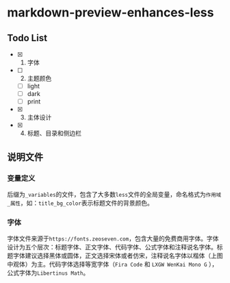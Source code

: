 # markdown-preview-enhances-less

## Todo List

- [x] 1. 字体
- [ ] 2. 主题颜色
  - [ ] light
  - [ ] dark
  - [ ] print
- [x] 3. 主体设计
- [x] 4. 标题、目录和侧边栏

## 说明文件

### 变量定义

后缀为`_variables`的文件，包含了大多数`less`文件的全局变量，命名格式为`作用域_属性`，如：`title_bg_color`表示标题文件的背景颜色。

### 字体

字体文件来源于`https://fonts.zeoseven.com`，包含大量的免费商用字体。字体设计为五个层次：标题字体、正文字体、代码字体、公式字体和注释说名字体。标题字体建议选择黑体或圆体，正文选择宋体或者仿宋，注释说名字体以楷体（上图中观体）为主。代码字体选择等宽字体（`Fira Code` 和 `LXGW WenKai Mono G` ），公式字体为`Libertinus Math`。

